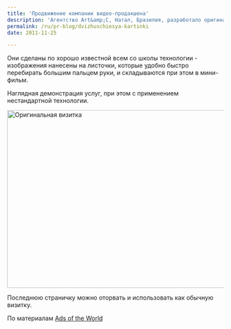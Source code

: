 ```yaml
---
title: 'Продвижение компании видео-продакшена'
description: 'Агентство Art&amp;C, Натал, Бразилия, разработало оригинальные бизнес-карточки для продвижения компании видео-продакшена. Они сделаны по хорошо известной всем со школы технологии - изображения нанесены на листочки, которые удобно быстро перебирать большим пальцем руки, и складываются при этом в мини-фильм.'
permalink: /ru/pr-blog/dvizhuschiesya-kartinki
date: 2011-11-25

---
```


Они сделаны по хорошо известной всем со школы технологии - изображения нанесены на листочки, которые удобно быстро перебирать большим пальцем руки, и складываются при этом в мини-фильм.

Наглядная демонстрация услуг, при этом с применением нестандартной технологии.

<img src="{{ site.assets }}/upload/artc.jpg" alt="Оригинальная визитка" title="Оригинальная визитка" width="580" height="414">

Последнюю страничку можно оторвать и использовать как обычную визитку.

По материалам <a href="https://www.adsoftheworld.com">Ads of the World</a>

